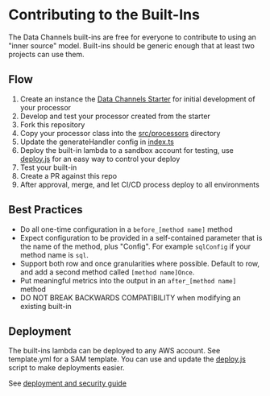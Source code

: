 # Contributing to the Built-Ins

The Data Channels built-ins are free for everyone to contribute to using an "inner source" model.  Built-ins should be generic enough that at least two projects can use them.

## Flow

1. Create an instance the [Data Channels Starter](https://github.com/Hobsons/data-channels-starter) for initial development of your processor
2. Develop and test your processor created from the starter
3. Fork this repository
4. Copy your processor class into the [src/processors](src/processors) directory
5. Update the generateHandler config in [index.ts](src/index.ts)
6. Deploy the built-in lambda to a sandbox account for testing, use [deploy.js](deploy.js) for an easy way to control your deploy
7. Test your built-in
8. Create a PR against this repo
9. After approval, merge, and let CI/CD process deploy to all environments

## Best Practices

* Do all one-time configuration in a `before_[method name]` method
* Expect configuration to be provided in a self-contained parameter that is the name of the method, plus "Config".  For example `sqlConfig` if your method name is `sql`.
* Support both row and once granularities where possible.  Default to row, and add a second method called `[method name]Once`.
* Put meaningful metrics into the output in an `after_[method name]` method
* DO NOT BREAK BACKWARDS COMPATIBILITY when modifying an existing built-in

## Deployment

The built-ins lambda can be deployed to any AWS account.  See template.yml for a SAM template.  You can use and update the [deploy.js](deploy.js) script to make deployments easier.

See [deployment and security guide](https://github.com/Hobsons/data-channels/tree/develop/deploymentAndSecurity.md)
